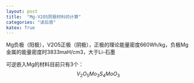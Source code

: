 ```yaml
---
layout: post
title:  "Mg-V2O5阴极材料的计算"
categories: "读后感"
katex: True
---
```



Mg负极（阳极），V2O5正极（阴极），正极的理论能量密度660Wh/kg，负极Mg金属的能量密度时3833maH/cm3，大于Li-石墨

可逆嵌入Mg的材料目前只有3个：$$V_2O_5 Mo_3S_4 MoO_3$$

 